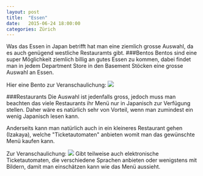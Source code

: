 ```yaml
---
layout: post
title:  "Essen"
date:   2015-06-24 18:00:00
categories: Zürich
---
```


Was das Essen in Japan betrifft hat man eine ziemlich grosse Auswahl, da es auch genügend westliche Restauramts gibt.
###Bentos
Bentos sind eine super Möglichkeit ziemlich billig an gutes Essen zu kommen, dabei findet man in jedem Department Store in den Basement Stöcken eine grosse Auswahl an Essen.

Hier eine Bento zur Veranschaulichung:
![](/japan2015/content/images/2015/06/image22.jpeg)

###Restaurants
Die Auswahl ist jedenfalls gross, jedoch muss man beachten das viele Restaurants ihr Menü nur in Japanisch zur Verfügung stellen.
Daher wäre es natürlich sehr von Vorteil, wenn man zumindest ein wenig Japanisch lesen kann.

Anderseits kann man natürlich auch in ein kleineres Restaurant gehen (Izakaya), welche "Ticketautomaten" anbieten womit man das gewünschte Menü kaufen kann.

Zur Veranschaulichung:
![](/japan2015/content/images/2015/06/IMG_2045-1.JPG)
Gibt teilweise auch elektronische Ticketautomaten, die verschiedene Sprachen anbieten oder wenigstens mit Bildern, damit man einschätzen kann wie das Menü aussieht.

